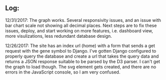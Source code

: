 ## Log:

12/31/2017: The graph works. Several responsivity issues, and an issue with bar chart scale not showing all decimal places. Next steps are to fix these issues, deploy, and start working on more features, i.e. dashboard view, more visulizations, less redundant database design. 

12/26/2017: The site has an index url (home) with a form that sends a get request with the gene symbol to Django. I've gotten Django configured to properly query the database and create a url that takes the query data and returns a JSON response suitable to be parsed by the D3 parser. I can't get the graph to load though. The svg element gets created, and there are no errors in the JavaScript console, so I am very confused.
